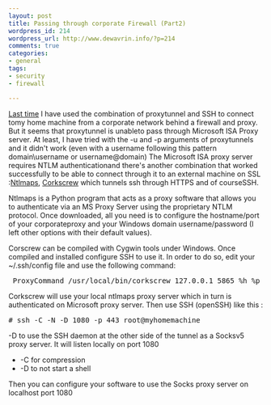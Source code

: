 ```yaml
--- 
layout: post
title: Passing through corporate Firewall (Part2)
wordpress_id: 214
wordpress_url: http://www.dewavrin.info/?p=214
comments: true
categories: 
- general
tags:
- security
- firewall

---
```

[Last time](http://www.jroller.com/page/ldewavrin/20040819) I have used the combination of proxytunnel and SSH to connect tomy home machine from a corporate network behind a firewall and proxy. But it seems that proxytunnel is unableto pass through Microsoft ISA Proxy server. At least, I have tried with the -u  and -p  arguments of proxytunnels and it didn't work (even with a username following this pattern domain\username or username@domain) The Microsoft ISA proxy server requires NTLM authenticationand there's another combination that worked successfully to be able to connect through it to an external machine on SSL :[Ntlmaps](http://ntlmaps.sourceforge.net/), [Corkscrew](http://www.agroman.net/corkscrew/) which tunnels ssh through HTTPS and of courseSSH.

Ntlmaps is a Python program that acts as a proxy software that allows you to authenticate via an MS Proxy Server using the proprietary NTLM protocol. Once downloaded, all you need is to configure the hostname/port of your corporateproxy and your Windows domain username/password (I left other options with their default values).

Corscrew can be compiled with Cygwin tools under Windows. Once compiled and installed configure SSH to use it. In order to do so, edit your ~/.ssh/config file and use the following command:
<pre lang="text"> ProxyCommand /usr/local/bin/corkscrew 127.0.0.1 5865 %h %p</pre>

Corkscrew will use your local ntlmaps proxy server which in turn is authenticated on Microsoft proxy server. Then use SSH (openSSH) like this :
<pre lang="text"># ssh -C -N -D 1080 -p 443 root@myhomemachine</pre>

\-D to use the SSH daemon at the other side of the tunnel as a Socksv5 proxy server. It will listen locally on port 1080
- -C for compression
- -D to not start a shell

Then you can configure your software to use the Socks proxy server on localhost port 1080
